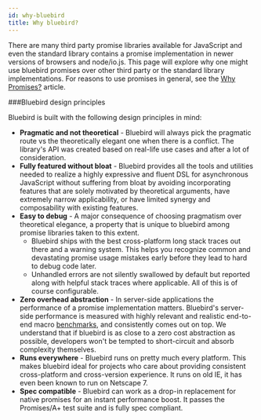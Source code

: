```yaml
---
id: why-bluebird
title: Why bluebird?
---
```


There are many third party promise libraries available for JavaScript and even the standard library contains a promise implementation in newer versions of browsers and node/io.js. This page will explore why one might use bluebird promises over other third party or the standard library implementations. For reasons to use promises in general, see the [Why Promises?](why-promises.html) article.

###Bluebird design principles

Bluebird is built with the following design principles in mind:

 - **Pragmatic and not theoretical** - Bluebird will always pick the pragmatic route vs the theoretically elegant one when there is a conflict. The library's API was created based on real-life use cases and after a lot of consideration.
 - **Fully featured without bloat** - Bluebird provides all the tools and utilities needed to realize a highly expressive and fluent DSL for asynchronous JavaScript without suffering from bloat by avoiding incorporating features that are solely motivated by theoretical arguments, have extremely narrow applicability, or have limited synergy and composability with existing features.
 - **Easy to debug** - A major consequence of choosing pragmatism over theoretical elegance, a property that is unique to bluebird among promise libraries taken to this extent.
    - Bluebird ships with the best cross-platform long stack traces out there and a warning system. This helps you recognize common and devastating promise usage mistakes early before they lead to hard to debug code later.
    - Unhandled errors are not silently swallowed by default but reported along with helpful stack traces where applicable. All of this is of course configurable.
 - **Zero overhead abstraction** - In server-side applications the performance of a promise implementation matters. Bluebird's server-side performance is measured with highly relevant and realistic end-to-end macro [benchmarks](benchmarks.html), and consistently comes out on top. We understand that if bluebird is as close to a zero cost abstraction as possible, developers won't be tempted to short-circuit and absorb complexity themselves.
 - **Runs everywhere** - Bluebird runs on pretty much every platform. This makes bluebird ideal for projects who care about providing consistent cross-platform and cross-version experience. It runs on old IE, it has even been known to run on Netscape 7.
 - **Spec compatible** - Bluebird can work as a drop-in replacement for native promises for an instant performance boost. It passes the Promises/A+ test suite and is fully spec compliant.



